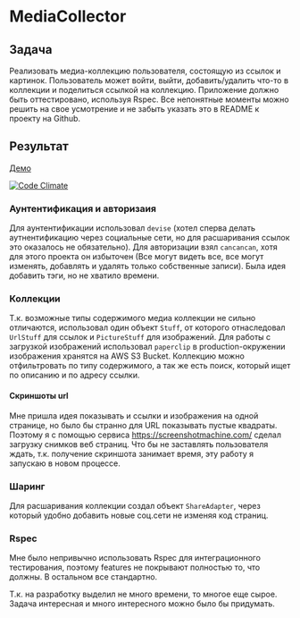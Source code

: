 # MediaCollector
## Задача
Реализовать медиа-коллекцию пользователя, состоящую из ссылок и картинок. Пользователь может войти, выйти, добавить/удалить что-то в коллекции и поделиться ссылкой на коллекцию. Приложение должно быть оттестировано, используя Rspec. Все непонятные моменты можно решить на свое усмотрение и не забыть указать это в README к проекту на Github.

## Результат
[Демо](http://mediacollector.herokuapp.com/)


[![Code Climate](https://codeclimate.com/github/ilp416/mediacollector/badges/gpa.svg)](https://codeclimate.com/github/ilp416/mediacollector)



### Аунтентификация и авторизаия
Для аунтентификации использовал `devise` (хотел сперва делать аутнентификацию через социальные сети, но для расшаривания ссылок это оказалось не обязательно). Для авторизации взял `cancancan`, хотя для этого проекта он избыточен (Все могут видеть все, все могут изменять, добавлять и удалять только собственные записи). Была идея добавить тэги, но не хватило времени.

### Коллекции
Т.к. возможные типы содержимого медиа коллекции не сильно отличаются, использовал один объект `Stuff`, от которого отнаследовал `UrlStuff` для ссылок и `PictureStuff` для изображений. Для работы с загрузкой изображений использовал `paperclip` в production-окружении изображения хранятся на AWS S3 Bucket. Коллекцию можно отфильтровать по типу содержимого, а так же есть поиск, который ищет по описанию и по адресу ссылки.

#### Скриншоты url
Мне пришла идея показывать и ссылки и изображения на одной странице, но было бы странно для URL показывать пустые квадраты. Поэтому я с помощью сервиса https://screenshotmachine.com/ сделал загрузку снимков веб страниц. Что бы не заставлять пользователя ждать, т.к. получение скриншота занимает время, эту работу я запускаю в новом процессе.

### Шаринг
Для расшаривания коллекции создал объект `ShareAdapter`, через который удобно добавить новые соц.сети не изменяя код страниц.

### Rspec
Мне было непривычно использовать Rspec для интеграционного тестирования, поэтому features не покрывают полностью то, что должны. В остальном все стандартно.

Т.к. на разработку выделил не много времени, то многое еще сырое. Задача интересная и много интересного можно было бы придумать.
